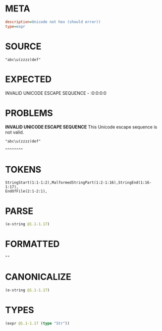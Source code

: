 # META
~~~ini
description=Unicode not hex (should error))
type=expr
~~~
# SOURCE
~~~roc
"abc\u(zzzz)def"
~~~
# EXPECTED
INVALID UNICODE ESCAPE SEQUENCE - :0:0:0:0
# PROBLEMS
**INVALID UNICODE ESCAPE SEQUENCE**
This Unicode escape sequence is not valid.

```roc
"abc\u(zzzz)def"
```
    ^^^^^^^^


# TOKENS
~~~zig
StringStart(1:1-1:2),MalformedStringPart(1:2-1:16),StringEnd(1:16-1:17),
EndOfFile(2:1-2:1),
~~~
# PARSE
~~~clojure
(e-string @1.1-1.17)
~~~
# FORMATTED
~~~roc
""
~~~
# CANONICALIZE
~~~clojure
(e-string @1.1-1.17)
~~~
# TYPES
~~~clojure
(expr @1.1-1.17 (type "Str"))
~~~
